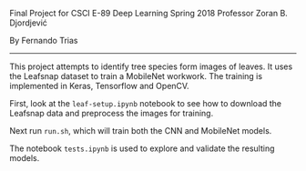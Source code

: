 Final Project for CSCI E-89 Deep Learning Spring 2018
Professor Zoran B. Djordjević

By Fernando Trias

----------

This project attempts to identify tree species form images of leaves. It uses
the Leafsnap dataset to train a MobileNet workwork. The training is implemented
in Keras, Tensorflow and OpenCV.

First, look at the `leaf-setup.ipynb` notebook to see how to download the Leafsnap
data and preprocess the images for training.

Next run `run.sh`, which will train both the CNN and MobileNet models.

The notebook `tests.ipynb` is used to explore and validate the resulting models.
